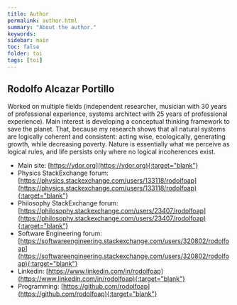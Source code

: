 ```yaml
---
title: Author
permalink: author.html
summary: "About the author."
keywords:
sidebar: main
toc: false
folder: toi
tags: [toi]
---
```


## Rodolfo Alcazar Portillo

Worked on multiple fields (independent researcher, musician with 30 years of professional experience, systems architect with 25 years of professional experience). Main interest is developing a conceptual thinking framework to save the planet. That, because my research shows that all natural systems are logically coherent and consistent: acting wise, ecologically, generating growth, while decreasing poverty. Nature is essentially what we perceive as logical rules, and life persists only where no logical incoherences exist.

* Main site: [https://ydor.org](https://ydor.org){:target="blank"}
* Physics StackExchange forum: [https://physics.stackexchange.com/users/133118/rodolfoap](https://physics.stackexchange.com/users/133118/rodolfoap){:target="blank"}
* Philosophy StackExchange forum: [https://philosophy.stackexchange.com/users/23407/rodolfoap](https://philosophy.stackexchange.com/users/23407/rodolfoap){:target="blank"}
* Software Engineering forum: [https://softwareengineering.stackexchange.com/users/320802/rodolfoap](https://softwareengineering.stackexchange.com/users/320802/rodolfoap){:target="blank"}
* Linkedin: [https://www.linkedin.com/in/rodolfoap](https://www.linkedin.com/in/rodolfoap){:target="blank"}
* Programming: [https://github.com/rodolfoap](https://github.com/rodolfoap){:target="blank"}
